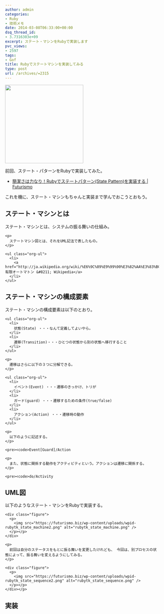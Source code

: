 ```yaml
---
author: admin
categories:
- Ruby
- 技術メモ
date: 2014-03-08T06:33:00+00:00
dsq_thread_id:
- 3.7316303e+09
excerpt: ステート・マシンをRubyで実装します
pvc_views:
- 2597
tags:
- Gof
title: Rubyでステートマシンを実装してみる
type: post
url: /archives/=2315
---
```


[<img alt="" src="https://lh3.googleusercontent.com/-Zf4rF4KLaKQ/UvpByiJqSvI/AAAAAAAABCA/lvJgohfEmdo/s800/ruby1.png" width="256" height="256" />][1] 

前回、ステート・パターンをRubyで実装してみた。 

<ul class="org-ul">
  <li>
    <a href="https://futurismo.biz/archives/2302">簡潔さは力なり！Rubyでステートパターン(State Pattern)を実装する | Futurismo</a>
  </li>
</ul>

これを機に、ステート・マシンもちゃんと実装まで学んでおこうとおもう。 

<div id="outline-container-sec-1" class="outline-2">
  <h2 id="sec-1">
    ステート・マシンとは
  </h2>
  
  <div class="outline-text-2" id="text-1">
    <p>
      ステート・マシンとは、システムの振る舞いの仕組み。
    </p>
    
    <p>
      ステートマシン図とは、それをUML記法で表したもの。
    </p>
    
    <ul class="org-ul">
      <li>
        <a href="http://ja.wikipedia.org/wiki/%E6%9C%89%E9%99%90%E3%82%AA%E3%83%BC%E3%83%88%E3%83%9E%E3%83%88%E3%83%B3">有限オートマトン &#8211; Wikipedia</a>
      </li>
    </ul>
  </div></p>
</div>

<div id="outline-container-sec-2" class="outline-2">
  <h2 id="sec-2">
    ステート・マシンの構成要素
  </h2>
  
  <div class="outline-text-2" id="text-2">
    <p>
      ステート・マシンの構成要素は以下のとおり。
    </p>
    
    <ul class="org-ul">
      <li>
        状態(State) ・・・なんて定義してよいやら。
      </li>
      <li>
        遷移(Transition)・・・ひとつの状態から別の状態へ移行すること
      </li>
    </ul>
    
    <p>
      遷移はさらに以下の３つに分解できる。
    </p>
    
    <ul class="org-ul">
      <li>
        イベント(Event) ・・・遷移のきっかけ、トリが
      </li>
      <li>
        ガード(guard) ・・・遷移するための条件(true/false)
      </li>
      <li>
        アクション(Action) ・・・遷移時の動作
      </li>
    </ul>
    
    <p>
      以下のように記述する。
    </p>
    
    <pre><code>Event[Guard]/Action
</code></pre>
    
    <p>
      また、状態に関係する動作をアクティビティという。アクションは遷移に関係する。
    </p>
    
    <pre><code>do/Activity
</code></pre></p>
  </div></p>
</div>

<div id="outline-container-sec-3" class="outline-2">
  <h2 id="sec-3">
    UML図
  </h2>
  
  <div class="outline-text-2" id="text-3">
    <p>
      以下のようなステート・マシンをRubyで実装する。
    </p>
    
    <div class="figure">
      <p>
        <img src="https://futurismo.biz/wp-content/uploads/wpid-rubytk_state_machine2.png" alt="rubytk_state_machine.png" />
      </p></p>
    </div>
    
    <p>
      前回は自分のステータスをもとに振る舞いを変更したけれども、 今回は、別プロセスの状態によって、振る舞いを変えるようにしてみる。
    </p>
    
    <div class="figure">
      <p>
        <img src="https://futurismo.biz/wp-content/uploads/wpid-rubytk_state_sequence2.png" alt="rubytk_state_sequence.png" />
      </p></p>
    </div></p>
  </div></p>
</div>

<div id="outline-container-sec-4" class="outline-2">
  <h2 id="sec-4">
    実装
  </h2>
  
  <div class="outline-text-2" id="text-4">
  </div></p>
</div>

 [1]: https://picasaweb.google.com/lh/photo/Tu2VEkVYqYsV04cIb3i5qTyD6hjDXGH6XyE6iLrzolo?feat=embedwebsite